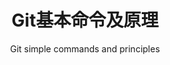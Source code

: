 ---
layout:     post
title:      Git基本命令及原理
subtitle:   Git simple commands and principles
header-style:   text
catalog: true
tags:
    - algorithm
    - recommend algorithm
---